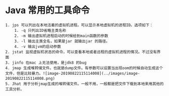 # Java 常用的工具命令

 	1. jps 可以列出在本地活着的虚拟机进程。可以显示本地虚拟机的进程ID。选项如下：
      	1. -q 只列出ID省略主类名称
      	2. -m 输出虚拟机进程启动的时候给到main函数的参数
      	3. -l 输出主类全名，如果是jar 就输出jar 的路径。
      	4. -v 输出jvm的启动参数
	2. jstat 监视虚拟机状态的命令，可以查看本地或者远程的虚拟机进程的情况。不过没有界面
	3. jinfo 在mac 上无法使用，是jdk8 的bug
	4. jmap 生成堆转储文件。也就是dump文件。有参数可以设置当出现oom的时候自动生成这个文件，但是比较暴力。![image-20190822115114008](../images/image-20190822115114008.png)
	5. Jhat 用于分析jmap生成的堆转储文件。一般不用，一般都是把文件下载到本地来用其他的工具分析。